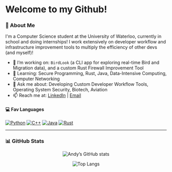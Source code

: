 # Welcome to my Github! 

### 🚀 About Me  
I'm a Computer Science student at the University of Waterloo, currently in school and doing internships! I work extensively on developer workflow and infrastructure improvement tools to multiply the efficiency of other devs (and myself)!

- 🔭 I’m working on: `BirdLook` (a CLI app for exploring real-time Bird and Migration data), and a custom Rust Firewall Improvement Tool
- 🌱 Learning: Secure Programming, Rust, Java, Data-Intensive Computing, Computer Networking
- 💬 Ask me about: Developing Custom Developer Workflow Tools, Operating System Security, Biotech, Aviation
- 📫 Reach me at: [LinkedIn](https://www.linkedin.com/in/andy-si-761712214) | [Email](mailto:asi@uwaterloo.ca)


#### 💻 Fav Languages
[![Python](https://img.shields.io/badge/Python-3670A0?style=for-the-badge&logo=python&logoColor=ffdd54)](https://www.python.org/)
[![C++](https://img.shields.io/badge/C++-00599C?style=for-the-badge&logo=cplusplus&logoColor=white)](https://isocpp.org/)
[![Java](https://img.shields.io/badge/Java-ED8B00?style=for-the-badge&logo=openjdk&logoColor=white)](https://www.java.com/)
[![Rust](https://img.shields.io/badge/Rust-000000?style=for-the-badge&logo=rust&logoColor=white)](https://www.rust-lang.org/)

---

### 📊 GitHub Stats

<div align="center">

![Andy’s GitHub stats](https://github-readme-stats.vercel.app/api?username=andy586586&show_icons=true&theme=tokyonight&hide_border=true&include_all_commits=true&count_private=true&hide=issues,contribs)

![Top Langs](https://github-readme-stats.vercel.app/api/top-langs/?username=andy586586&layout=compact&theme=tokyonight&hide_border=true)


</div>

